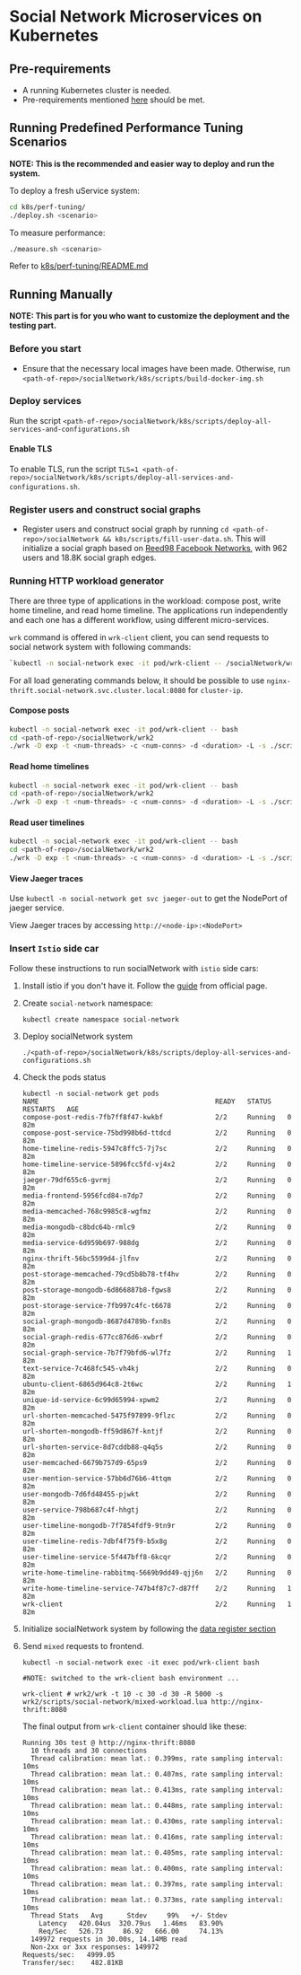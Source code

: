 # Social Network Microservices on Kubernetes

## Pre-requirements

- A running Kubernetes cluster is needed.
- Pre-requirements mentioned [here](https://github.com/intel-sandbox/DeathStarBenchPlusPlus/blob/master/socialNetwork/README.md) should be met.

## Running Predefined Performance Tuning Scenarios

**NOTE: This is the recommended and easier way to deploy and run the system.**

To deploy a fresh uService system:

``` bash
cd k8s/perf-tuning/
./deploy.sh <scenario>
```

To measure performance:

``` bash
./measure.sh <scenario>
```

Refer to [k8s/perf-tuning/README.md](https://github.com/intel-sandbox/DeathStarBenchPlusPlus/blob/master/hotelReservation/k8s/perf-tuning/README.md)

## Running Manually

**NOTE: This part is for you who want to customize the deployment and the testing part.** 

### Before you start

- Ensure that the necessary local images have been made. Otherwise, run `<path-of-repo>/socialNetwork/k8s/scripts/build-docker-img.sh`

### Deploy services

Run the script `<path-of-repo>/socialNetwork/k8s/scripts/deploy-all-services-and-configurations.sh`

#### Enable TLS
To enable TLS, run the script `TLS=1 <path-of-repo>/socialNetwork/k8s/scripts/deploy-all-services-and-configurations.sh`.

### Register users and construct social graphs

- Register users and construct social graph by running `cd <path-of-repo>/socialNetwork && k8s/scripts/fill-user-data.sh`.
  This will initialize a social graph based on [Reed98 Facebook Networks](http://networkrepository.com/socfb-Reed98.php), with 962 users and 18.8K social graph edges. 

### Running HTTP workload generator

There are three type of applications in the workload: compose post, write home timeline, and read home timeline.
The applications run independently and each one has a different workflow, using different micro-services.

`wrk` command is offered in `wrk-client` client, you can send requests to social network system with following commands:

```bash
`kubectl -n social-network exec -it pod/wrk-client -- /socialNetwork/wrk2/wrk <wrk Parameters>`
```

For all load generating commands below, it should be possible to use `nginx-thrift.social-network.svc.cluster.local:8080` for `cluster-ip`.

#### Compose posts

```bash
kubectl -n social-network exec -it pod/wrk-client -- bash
cd <path-of-repo>/socialNetwork/wrk2
./wrk -D exp -t <num-threads> -c <num-conns> -d <duration> -L -s ./scripts/social-network/compose-post.lua http://<cluster-ip>/wrk2-api/post/compose -R <reqs-per-sec>
```

#### Read home timelines

```bash
kubectl -n social-network exec -it pod/wrk-client -- bash
cd <path-of-repo>/socialNetwork/wrk2
./wrk -D exp -t <num-threads> -c <num-conns> -d <duration> -L -s ./scripts/social-network/read-home-timeline.lua http://<cluster-ip>/wrk2-api/home-timeline/read -R <reqs-per-sec>
```

#### Read user timelines

```bash
kubectl -n social-network exec -it pod/wrk-client -- bash
cd <path-of-repo>/socialNetwork/wrk2
./wrk -D exp -t <num-threads> -c <num-conns> -d <duration> -L -s ./scripts/social-network/read-user-timeline.lua http://<cluster-ip>/wrk2-api/user-timeline/read -R <reqs-per-sec>
```

#### View Jaeger traces

Use `kubectl -n social-network get svc jaeger-out` to get the NodePort of jaeger service.

 View Jaeger traces by accessing `http://<node-ip>:<NodePort>` 

### Insert `Istio` side car

Follow these instructions to run socialNetwork with `istio` side cars:

1. Install istio if you don't have it.
   Follow the [guide](https://istio.io/latest/docs/setup/getting-started/) from official page.

1. Create `social-network` namespace:

    ```shell
    kubectl create namespace social-network
    ```

1. Deploy socialNetwork system

    ```shell
    ./<path-of-repo>/socialNetwork/k8s/scripts/deploy-all-services-and-configurations.sh
    ```

1. Check the pods status

    ``` shell
    kubectl -n social-network get pods
    NAME                                            READY   STATUS    RESTARTS   AGE
    compose-post-redis-7fb7ff8f47-kwkbf             2/2     Running   0          82m
    compose-post-service-75bd998b6d-ttdcd           2/2     Running   0          82m
    home-timeline-redis-5947c8ffc5-7j7sc            2/2     Running   0          82m
    home-timeline-service-5896fcc5fd-vj4x2          2/2     Running   0          82m
    jaeger-79df655c6-gvrmj                          2/2     Running   0          82m
    media-frontend-5956fcd84-n7dp7                  2/2     Running   0          82m
    media-memcached-768c9985c8-wgfmz                2/2     Running   0          82m
    media-mongodb-c8bdc64b-rmlc9                    2/2     Running   0          82m
    media-service-6d959b697-988dg                   2/2     Running   0          82m
    nginx-thrift-56bc5599d4-jlfnv                   2/2     Running   0          82m
    post-storage-memcached-79cd5b8b78-tf4hv         2/2     Running   0          82m
    post-storage-mongodb-6d866887b8-fgws8           2/2     Running   0          82m
    post-storage-service-7fb997c4fc-t6678           2/2     Running   0          82m
    social-graph-mongodb-8687d4789b-fxn8s           2/2     Running   0          82m
    social-graph-redis-677cc876d6-xwbrf             2/2     Running   0          82m
    social-graph-service-7b7f79bfd6-wl7fz           2/2     Running   1          82m
    text-service-7c468fc545-vh4kj                   2/2     Running   0          82m
    ubuntu-client-6865d964c8-2t6wc                  2/2     Running   1          82m
    unique-id-service-6c99d65994-xpwm2              2/2     Running   0          82m
    url-shorten-memcached-5475f97899-9flzc          2/2     Running   0          82m
    url-shorten-mongodb-ff59d867f-kntjf             2/2     Running   0          82m
    url-shorten-service-8d7cddb88-q4q5s             2/2     Running   0          82m
    user-memcached-6679b757d9-65ps9                 2/2     Running   0          82m
    user-mention-service-57bb6d76b6-4ttqm           2/2     Running   0          82m
    user-mongodb-7d6fd48455-pjwkt                   2/2     Running   0          82m
    user-service-798b687c4f-hhgtj                   2/2     Running   0          82m
    user-timeline-mongodb-7f7854fdf9-9tn9r          2/2     Running   0          82m
    user-timeline-redis-7dbf4f75f9-b5x8g            2/2     Running   0          82m
    user-timeline-service-5f447bff8-6kcqr           2/2     Running   0          82m
    write-home-timeline-rabbitmq-5669b9dd49-qjj6n   2/2     Running   0          82m
    write-home-timeline-service-747b4f87c7-d87ff    2/2     Running   1          82m
    wrk-client                                      2/2     Running   1          82m
    ```

1. Initialize socialNetwork system by following the [data register section](#register-users-and-construct-social-graphs)

1. Send `mixed` requests to frontend.

    ```shell
    kubectl -n social-network exec -it exec pod/wrk-client bash

    #NOTE: switched to the wrk-client bash environment ...

    wrk-client # wrk2/wrk -t 10 -c 30 -d 30 -R 5000 -s wrk2/scripts/social-network/mixed-workload.lua http://nginx-thrift:8080
    ```

    The final output from `wrk-client` container should like these:

    ``` terminal
    Running 30s test @ http://nginx-thrift:8080
      10 threads and 30 connections
      Thread calibration: mean lat.: 0.399ms, rate sampling interval: 10ms
      Thread calibration: mean lat.: 0.407ms, rate sampling interval: 10ms
      Thread calibration: mean lat.: 0.413ms, rate sampling interval: 10ms
      Thread calibration: mean lat.: 0.448ms, rate sampling interval: 10ms
      Thread calibration: mean lat.: 0.430ms, rate sampling interval: 10ms
      Thread calibration: mean lat.: 0.416ms, rate sampling interval: 10ms
      Thread calibration: mean lat.: 0.405ms, rate sampling interval: 10ms
      Thread calibration: mean lat.: 0.400ms, rate sampling interval: 10ms
      Thread calibration: mean lat.: 0.397ms, rate sampling interval: 10ms
      Thread calibration: mean lat.: 0.373ms, rate sampling interval: 10ms
      Thread Stats   Avg      Stdev     99%   +/- Stdev
        Latency   420.04us  320.79us   1.46ms   83.90%
        Req/Sec   526.73     86.92   666.00     74.13%
      149972 requests in 30.00s, 14.14MB read
      Non-2xx or 3xx responses: 149972
    Requests/sec:   4999.05
    Transfer/sec:    482.81KB
    ```
